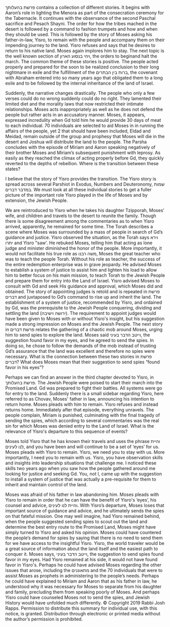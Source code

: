 פרשת בהעלותך contains a collection of different stories. It begins with Aaron’s role in lighting the Menora as part of the consecration ceremony for the Tabernacle. It continues with the observance of the second Paschal sacrifice and Pesach Shayni. The order for how the tribes mached in the desert is followed by a command to fashion trumpets and how and when they should be used. This is followed by the story of Moses asking his father-in-law, Yisro, to remain with the people and accompany them on their impending journey to the land. Yisro refuses and says that he desires to return to his native land. Moses again implores him to stay. The next topic is the well known section of ויהי בנסוע הארון, the orders to beginand halt the march. The common theme of these stories is positive. The people acted properly and prepared for the soon to be realized conclusion to their long nightmare in exile and the fulfillment of the ברות בין הבתרים, the covenant with Abraham entered into so many years ago that obligated them to a long exile and to be followed by the internal inheritance of the land of Israel. 

Suddenly, the narrative changes drastically. The people who only a few verses could do no wrong suddenly could do no right. They lamented their limited diet and the morality laws that now restricted their intimate relationships. Moses acts inappropriately as well as he does not defend the people but rather acts in an accusatory manner. Moses, it appears, expressed incredulity when Gd told him he would provide 30 days of meat to each individual. 70 individuals are selected to aid Moses in in running the affairs of the people, yet 2 that should have been included, Eldad and Meidad, remain outside of the group and prophesy that Moses will die in the desert and Joshua will distribute the land to the people. The Parsha concludes with the episode of Miriam and Aaron speaking negatively of their brother Moses and Miriam’s subsequent punishment with leprosy. As easily as they reached the climax of acting properly before Gd, they quickly reverted to the depths of rebellion. Where is the transition between these states?

I believe that the story of Yisro provides the transition. The Yisro story is spread across several Parshiot in Exodus, Numbers and Deuteronomy, שמות במדבר דברים. We must look at all these individual stories to get a fuller picture of the important role Yisro played in the life of Moses and by extension, the Jewish People.

We are reintroduced to Yisro when he takes his daughter Tzipporah, Moses’ wife, and children and travels to the desert to reunite the family. Though there is some disagreement among the commentaries as to when Yisro arrived, apparently, he remained for some time. The Torah describes a scene where Moses was surrounded by a mass of people in search of Gd’s guidance and justice. Yisro observed the situation, as the Torah says וירא יתרו and Yisro "saw'. He rebuked Moses, telling him that acting as lone judge and minister diminished the honor of the people. More importantly, it would not facilitate his true role as משה רבנו, Moses the great teacher who was to teach the people Torah. Without his role as teacher, the success of the entire redemption enterprise was in grave jeopardy.  He advised Moses to establish a system of justice to assist him and lighten his load to allow him to better focus on his main mission, to teach Torah to the Jewish People and prepare them for entry into the Land of Israel. Yisro advised Moses to consult with Gd and seek His guidance and approval, which Moses did and obtained.
The story of appointing judges is retold and is repeated in פרשת דברים and juxtaposed to Gd’s command to rise up and inherit the land. The establishment of a system of justice, recommended by Yisro, and ordained by Gd, was the prerequisite to the Jewish People conquering, dividing and settling the land (ירושה וישיבה). The requirement to appoint judges would have been given to Moses with or without Yisro's insight, but his suggestion made a strong impression on Moses and the Jewish People. The next story in פרשת דברים relates the gathering of a chaotic mob around Moses, urging him to send spies to explore the land. Moses said וייטב הדבר בעיני, the suggestion found favor in my eyes, and he agreed to send the spies. In doing so, he chose to follow the demands of the mob instead of trusting Gd’s assurance that the land was excellent and therefore no spies were necessary. What is the connection between these two stories in פרשת דברים? What does Moses mean that their suggestion to send spies “found favor in his eyes”?

Perhaps we can find an answer in the third chapter devoted to Yisro, in פרשת בהעלותך. The Jewish People were poised to start their march into the Promised Land. Gd was prepared to fight their battles. All systems were go for entry to the land. Suddenly there is a small sidebar regarding Yisro, here referred to as Chovav, Moses' father in law, announcing his intention to return home. Moses pleads with him to remain. Yisro refuses and instead returns home. Immediately after that episode, everything unravels. The people complain, Miriam is punished, culminating with the final tragedy of sending the spies, which according to several commentaries was the real sin for which Moses was denied entry to the Land of Israel. What is the relevance of Yisro's departure to this sequence of events?

Moses told Yisro that he has known their travels and  uses the phrase והיית לנו לעינים, and you have been and will continue to be a set of ‘eyes’ for us. Moses pleads with Yisro to remain. Yisro, we need you to stay with us. More importantly, I need you to remain with us. Yisro, you have observation skills and insights into leadership situations that challenge me. I noticed these skills two years ago when you saw how the people gathered around me looking for justice and seeking Gd. You, not I, came up with the suggestion to install a system of justice that was actually a pre-requisite for them to inherit and maintain control of the land. 

Moses was afraid of his father in law abandoning him. Moses pleads with Yisro to remain in order that he can have the benefit of Yisro's ‘eyes’, his counsel and advice, והיית לנו לעינים. With Yisro’s departure, Moses loses that important source of guidance and advice, and he ultimately sends the spies on that fateful mission. One may well imagine, had Yisro remained behind, when the people suggested sending spies to scout out the land and determine the best entry route to the Promised Land, Moses might have simply turned to Yisro and asked his opinion. Moses could have countered the people’s demand for spies by saying that there is no need to send them for we have access to the insightful Yisro. Yisro, the world traveler would be a great source of information about the land itself and the easiest path to conquer it. Moses says, וייטב הדבר בעיני, the suggestion to send spies found favor in my eyes. Had Yisro remained at his side, it would not have found favor in Yisro's. Perhaps he could have advised Moses regarding the other issues that arose, including the מתאוננים and the 70 individuals that were to assist Moses as prophets in administering to the people’s needs. Perhaps he could have explained to Miriam and Aaron that as his father in law, he understood why it was necessary for Moses to separate from his daughter and family, precluding them from speaking poorly of Moses. And perhaps Yisro could have counseled Moses not to send the spies, and Jewish History would have unfolded much differently.
© Copyright 2019 Rabbi Josh Rapps. Permission to distribute this summary for individual use, with this notice, is granted. Distribution through electronic or printed media without the author’s permission is prohibited.

